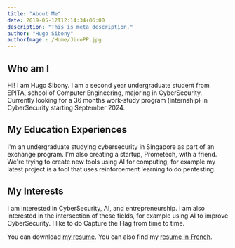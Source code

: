 ```yaml
---
title: "About Me"
date: 2019-05-12T12:14:34+06:00
description: "This is meta description."
author: "Hugo Sibony"
authorImage : /Home/JiroPP.jpg
---
```


## Who am I

Hi! I am Hugo Sibony. I am a second year undergraduate student from EPITA, school of Computer Engineering, majoring in CyberSecurity. Currently looking for a 36 months work-study program (internship) in CyberSecurity starting September 2024.

## My Education Experiences

I'm an undergraduate studying cybersecurity in Singapore as part of an exchange program. I'm also creating a startup, Prometech, with a friend. We're trying to create new tools using AI for computing, for example my latest project is a tool that uses reinforcement learning to do pentesting.
## My Interests

I am interested in CyberSecurity, AI, and entrepreneurship. I am also interested in the intersection of these fields, for example using AI to improve CyberSecurity. I like to do Capture the Flag from time to time.

You can download <a href="/resume_eng.pdf">my resume</a>. You can also find my  <a href="/resume_fr.pdf">resume in French</a>.
